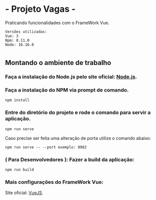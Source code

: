 # - Projeto Vagas - 
Praticando funcionalidades com o FrameWork Vue.
``` env
Versões utilizadas:
Vue: 3
Npm: 8.11.0
Node: 16.16.0
``` 

# 

## Montando o ambiente de trabalho

### Faça a instalação do Node.js pelo site oficial: [Node.js](nodejs.org/en).

### Faça a instalação do NPM via prompt de comando.
``` 
npm install
```

### Entre do diretório do projeto e rode o comando para servir a aplicação.
```
npm run serve
```
Caso precise ser feita uma alteração de porta utilize o comando abaixo:
```
npm run serve -- --port exemplo: 8082
```

### ( Para Desenvolvedores ): Fazer a build da aplicação:
```
npm run build
```


### Mais configurações do FrameWork Vue:
Site oficial: [VueJS](https://vuejs.org/).

